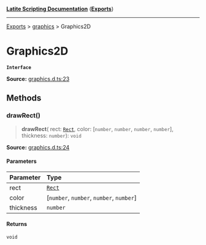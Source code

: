 [**Latite Scripting Documentation**](../../README.md) ([**Exports**](../../exports.md))

---

[Exports](../../exports.md) > [graphics](../index.md) > Graphics2D

# Graphics2D

**`Interface`**

**Source:** [graphics.d.ts:23](https://github.com/LatiteScripting/latitescripting.github.io/blob/0268f00/definitions/graphics.d.ts#L23)

## Methods

### drawRect()

> **drawRect**(
> rect: [`Rect`](../classes/class.Rect.md),
> color: [`number`, `number`, `number`, `number`],
> thickness: `number`): `void`

**Source:** [graphics.d.ts:24](https://github.com/LatiteScripting/latitescripting.github.io/blob/0268f00/definitions/graphics.d.ts#L24)

#### Parameters

| Parameter | Type                                     |
| :-------- | :--------------------------------------- |
| rect      | [`Rect`](../classes/class.Rect.md)       |
| color     | [`number`, `number`, `number`, `number`] |
| thickness | `number`                                 |

#### Returns

`void`
